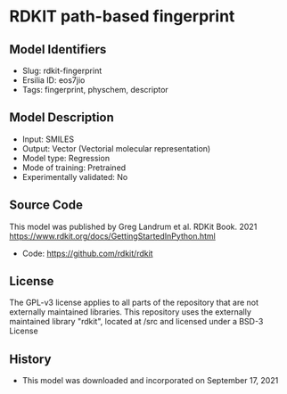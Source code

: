 # RDKIT path-based fingerprint

## Model Identifiers
- Slug: rdkit-fingerprint
- Ersilia ID: eos7jio
- Tags: fingerprint,	physchem,	descriptor

## Model Description
- Input: SMILES
- Output: Vector (Vectorial molecular representation)
- Model type: Regression
- Mode of training: Pretrained
- Experimentally validated: No

## Source Code
This model was published by Greg Landrum et al. RDKit Book. 2021 https://www.rdkit.org/docs/GettingStartedInPython.html
- Code: https://github.com/rdkit/rdkit

## License
The GPL-v3 license applies to all parts of the repository that are not externally maintained libraries. This repository uses the externally maintained library "rdkit", located at /src and licensed under a BSD-3 License

## History
- This model was downloaded and incorporated on September 17, 2021
